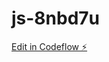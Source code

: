 # js-8nbd7u

[Edit in Codeflow ⚡️](https://local.stackblitz.com:3000/~/github.com/ggdaltoso/js-8nbd7u)